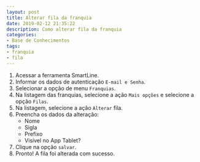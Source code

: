 ```yaml
---
layout: post
title: Alterar fila da franquia
date: 2019-02-12 21:35:22
description: Como alterar fila da franquia
categories: 
- Base de Conhecimentos
tags:
- franquia 
- fila
---
```


<!-- # Alterar filas na franquia -->

1. Acessar a ferramenta SmartLine.
2. Informar os dados de autenticação `E-mail e Senha`.
3. Selecionar a opção de menu `Franquias`.
4. Na listagem das franquias, selecione a ação `Mais opções` e selecione a opção `Filas`.
5. Na listagem, selecione a ação `Alterar` fila.
6. Preencha os dados da alteração:
	- Nome
	- Sigla
	- Prefixo
	- Visível no App Tablet?
7. Clique na opção `salvar`.
8. Pronto! A fila foi alterada com sucesso.